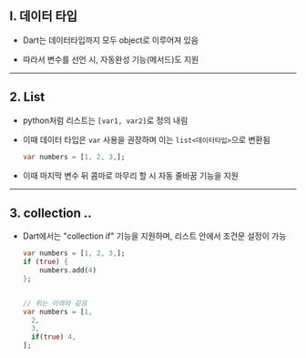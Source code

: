 ## I. 데이터 타입

- Dart는 데이터타입까지 모두 object로 이루어져 있음

- 따라서 변수를 선언 시, 자동완성 기능(메서드)도 지원

___



## 2. List

- python처럼 리스트는 `[var1, var2]`로 정의 내림

- 이때 데이터 타입은 `var` 사용을 권장하며 이는 `list<데이터타입>`으로 변환됨
  
  ```dart
  var numbers = [1, 2, 3,];
  ```

- 이때 마지막 변수 뒤 콤마로 마무리 할 시 자동 줄바꿈 기능을 지원

___



## 3. collection ..

- Dart에서는 "collection if" 기능을 지원하며, 리스트 안에서 조건문 설정이 가능
  
  ```dart
  var numbers = [1, 2, 3,];
  if (true) {
      numbers.add(4)
  };
  
  
  // 위는 아래와 같음 
  var numbers = [1,
    2,
    3,
    if(true) 4,
  ];
  ```
